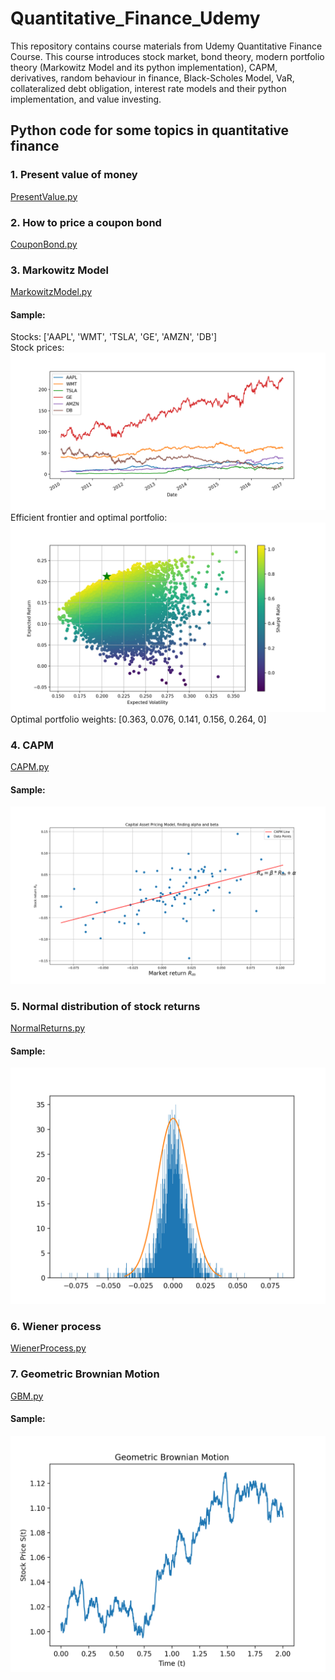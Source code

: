 # Quantitative_Finance_Udemy

This repository contains course materials from Udemy Quantitative Finance Course. This course introduces stock market, bond theory, modern portfolio theory (Markowitz Model and its python implementation), CAPM, derivatives, random behaviour in finance, Black-Scholes Model, VaR, collateralized debt obligation, interest rate models and their python implementation, and value investing.

## Python code for some topics in quantitative finance

### 1. Present value of money
[PresentValue.py](https://github.com/weimufeng/Quantitative_Finance_Udemy/blob/main/PresentValue.py)

### 2. How to price a coupon bond
[CouponBond.py](https://github.com/weimufeng/Quantitative_Finance_Udemy/blob/main/CouponBond.py)

### 3. Markowitz Model
[MarkowitzModel.py](https://github.com/weimufeng/Quantitative_Finance_Udemy/blob/main/MarkowitzModel.py)  
#### Sample:  
Stocks: ['AAPL', 'WMT', 'TSLA', 'GE', 'AMZN', 'DB']   
Stock prices: ![alt](/static/figs/Markowitz_Model/Figure_1.png)  
Efficient frontier and optimal portfolio: ![alt](/static/figs/Markowitz_Model/Figure_2.png)  
Optimal portfolio weights: [0.363, 0.076, 0.141, 0.156, 0.264, 0]

### 4. CAPM
[CAPM.py](https://github.com/weimufeng/Quantitative_Finance_Udemy/blob/main/CAPM.py)  
#### Sample:  
![alt](/static/figs/CAPM/Figure_1.png)  

### 5. Normal distribution of stock returns  
[NormalReturns.py](https://github.com/weimufeng/Quantitative_Finance_Udemy/blob/main/NormalReturns.py)  
#### Sample:  
![alt](/static/figs/Normal_Returns/Figure_1.png)  

### 6. Wiener process
[WienerProcess.py](https://github.com/weimufeng/Quantitative_Finance_Udemy/blob/main/WienerProcess.py)  

### 7. Geometric Brownian Motion  
[GBM.py](https://github.com/weimufeng/Quantitative_Finance_Udemy/blob/main/GBM.py)  
#### Sample:  
![alt](/static/figs/GBM/Figure_1.png)  



